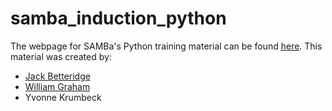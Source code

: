 # samba_induction_python

The webpage for SAMBa's Python training material can be found [here](https://jdbetteridge.github.io/samba_induction_python/).
This material was created by:
 - [Jack Betteridge](http://people.bath.ac.uk/jdb55)
 - [William Graham](http://people.bath.ac.uk/wg270)
 - Yvonne Krumbeck
